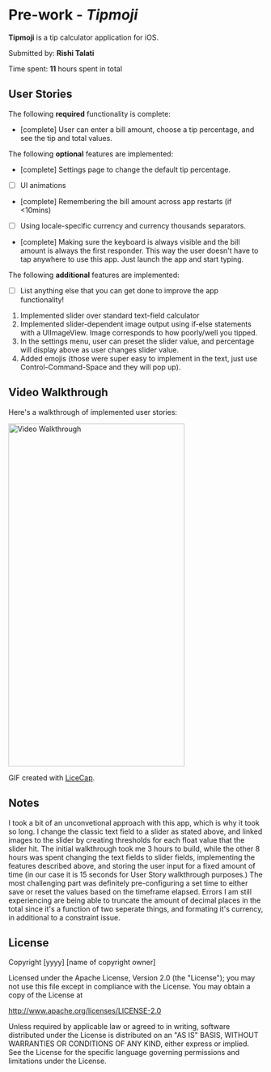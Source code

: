 # Pre-work - *Tipmoji*

**Tipmoji** is a tip calculator application for iOS.

Submitted by: **Rishi Talati**

Time spent: **11** hours spent in total

## User Stories

The following **required** functionality is complete:

* [complete] User can enter a bill amount, choose a tip percentage, and see the tip and total values.

The following **optional** features are implemented:
* [complete] Settings page to change the default tip percentage.
* [ ] UI animations
* [complete] Remembering the bill amount across app restarts (if <10mins)
* [ ] Using locale-specific currency and currency thousands separators.
* [complete] Making sure the keyboard is always visible and the bill amount is always the first responder. This way the user doesn't have to tap anywhere to use this app. Just launch the app and start typing.

The following **additional** features are implemented:

- [ ] List anything else that you can get done to improve the app functionality!
1. Implemented slider over standard text-field calculator
2. Implemented slider-dependent image output using if-else statements with a UIImageView. Image corresponds to how poorly/well you tipped.
3. In the settings menu, user can preset the slider value, and percentage will display above as user changes slider value.
4. Added emojis (those were super easy to implement in the text, just use Control-Command-Space and they will pop up).

## Video Walkthrough

Here's a walkthrough of implemented user stories:

<img src="https://i.imgur.com/iMaU7TE.gif" title="Video Walkthrough" width="348" height="677" alt="Video Walkthrough"/>

GIF created with [LiceCap](http://www.cockos.com/licecap/).

## Notes

I took a bit of an unconvetional approach with this app, which is why it took so long. I change the classic text field to a slider as stated above, and linked images to the slider by creating thresholds for each float value that the slider hit. The initial walkthrough took me 3 hours to build, while the other 8 hours was spent changing the text fields to slider fields, implementing the features described above, and storing the user input for a fixed amount of time (in our case it is 15 seconds for User Story walkthrough purposes.) The most challenging part was definitely pre-configuring a set time to either save or reset the values based on the timeframe elapsed. Errors I am still experiencing are being able to truncate the amount of decimal places in the total since it's a function of two seperate things, and formating it's currency, in additional to a constraint issue.

## License

Copyright [yyyy] [name of copyright owner]

Licensed under the Apache License, Version 2.0 (the "License");
you may not use this file except in compliance with the License.
You may obtain a copy of the License at

http://www.apache.org/licenses/LICENSE-2.0

Unless required by applicable law or agreed to in writing, software
distributed under the License is distributed on an "AS IS" BASIS,
WITHOUT WARRANTIES OR CONDITIONS OF ANY KIND, either express or implied.
See the License for the specific language governing permissions and
limitations under the License.
